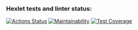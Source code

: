 ### Hexlet tests and linter status:
[![Actions Status](https://github.com/MakarovOY/java-project-99/actions/workflows/hexlet-check.yml/badge.svg)](https://github.com/MakarovOY/java-project-99/actions)
[![Maintainability](https://api.codeclimate.com/v1/badges/bc87f72628e8123ed2a7/maintainability)](https://codeclimate.com/github/MakarovOY/java-project-99/maintainability)
[![Test Coverage](https://api.codeclimate.com/v1/badges/bc87f72628e8123ed2a7/test_coverage)](https://codeclimate.com/github/MakarovOY/java-project-99/test_coverage)